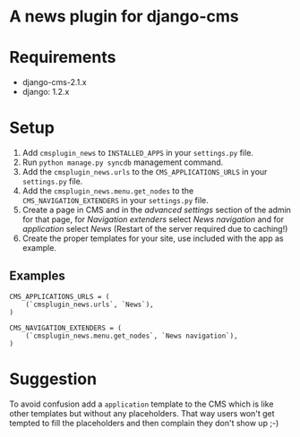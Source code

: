 A news plugin for django-cms
============================

# Requirements #

- django-cms-2.1.x
- django: 1.2.x

# Setup #

1. Add `cmsplugin_news` to `INSTALLED_APPS` in your `settings.py` file.
2. Run `python manage.py syncdb` management command.
3. Add the `cmsplugin_news.urls` to the `CMS_APPLICATIONS_URLS` in your `settings.py` file. 
4. Add the `cmsplugin_news.menu.get_nodes` to the `CMS_NAVIGATION_EXTENDERS` in your `settings.py` file.
5. Create a page in CMS and in the *advanced settings* section of the admin for that page, for *Navigation extenders* select *News navigation* and for *application* select *News* (Restart of the server required due to caching!)
6. Create the proper templates for your site, use included with the app as example.

## Examples ##

    CMS_APPLICATIONS_URLS = (
        (`cmsplugin_news.urls`, `News`),
    )

    CMS_NAVIGATION_EXTENDERS = (
        (`cmsplugin_news.menu.get_nodes`, `News navigation`),
    )

# Suggestion #

To avoid confusion add a `application` template to the CMS which is like other templates but without any placeholders.  That way users won't get tempted to fill the placeholders and then complain they don't show up ;-)
